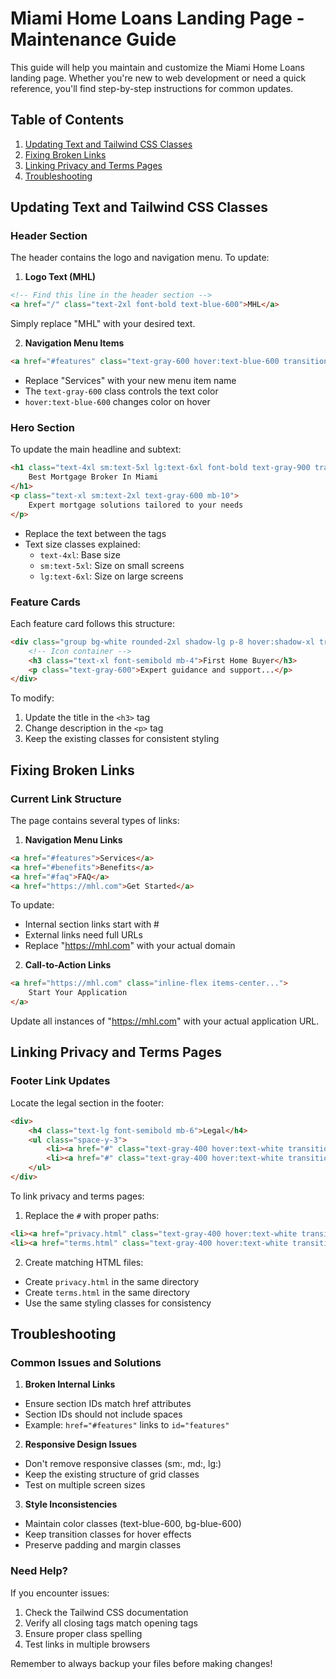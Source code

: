 # Miami Home Loans Landing Page - Maintenance Guide

This guide will help you maintain and customize the Miami Home Loans landing page. Whether you're new to web development or need a quick reference, you'll find step-by-step instructions for common updates.

## Table of Contents
1. [Updating Text and Tailwind CSS Classes](#updating-text-and-tailwind-css-classes)
2. [Fixing Broken Links](#fixing-broken-links)
3. [Linking Privacy and Terms Pages](#linking-privacy-and-terms-pages)
4. [Troubleshooting](#troubleshooting)

## Updating Text and Tailwind CSS Classes

### Header Section
The header contains the logo and navigation menu. To update:

1. **Logo Text (MHL)**
```html
<!-- Find this line in the header section -->
<a href="/" class="text-2xl font-bold text-blue-600">MHL</a>
```
Simply replace "MHL" with your desired text.

2. **Navigation Menu Items**
```html
<a href="#features" class="text-gray-600 hover:text-blue-600 transition-colors duration-300">Services</a>
```
- Replace "Services" with your new menu item name
- The `text-gray-600` class controls the text color
- `hover:text-blue-600` changes color on hover

### Hero Section
To update the main headline and subtext:

```html
<h1 class="text-4xl sm:text-5xl lg:text-6xl font-bold text-gray-900 tracking-tight mb-6">
    Best Mortgage Broker In Miami
</h1>
<p class="text-xl sm:text-2xl text-gray-600 mb-10">
    Expert mortgage solutions tailored to your needs
</p>
```
- Replace the text between the tags
- Text size classes explained:
  - `text-4xl`: Base size
  - `sm:text-5xl`: Size on small screens
  - `lg:text-6xl`: Size on large screens

### Feature Cards
Each feature card follows this structure:
```html
<div class="group bg-white rounded-2xl shadow-lg p-8 hover:shadow-xl transition-all duration-300">
    <!-- Icon container -->
    <h3 class="text-xl font-semibold mb-4">First Home Buyer</h3>
    <p class="text-gray-600">Expert guidance and support...</p>
</div>
```
To modify:
1. Update the title in the `<h3>` tag
2. Change description in the `<p>` tag
3. Keep the existing classes for consistent styling

## Fixing Broken Links

### Current Link Structure
The page contains several types of links:

1. **Navigation Menu Links**
```html
<a href="#features">Services</a>
<a href="#benefits">Benefits</a>
<a href="#faq">FAQ</a>
<a href="https://mhl.com">Get Started</a>
```
To update:
- Internal section links start with #
- External links need full URLs
- Replace "https://mhl.com" with your actual domain

2. **Call-to-Action Links**
```html
<a href="https://mhl.com" class="inline-flex items-center...">
    Start Your Application
</a>
```
Update all instances of "https://mhl.com" with your actual application URL.

## Linking Privacy and Terms Pages

### Footer Link Updates
Locate the legal section in the footer:
```html
<div>
    <h4 class="text-lg font-semibold mb-6">Legal</h4>
    <ul class="space-y-3">
        <li><a href="#" class="text-gray-400 hover:text-white transition-colors duration-300">Privacy Policy</a></li>
        <li><a href="#" class="text-gray-400 hover:text-white transition-colors duration-300">Terms of Service</a></li>
    </ul>
</div>
```

To link privacy and terms pages:
1. Replace the `#` with proper paths:
```html
<li><a href="privacy.html" class="text-gray-400 hover:text-white transition-colors duration-300">Privacy Policy</a></li>
<li><a href="terms.html" class="text-gray-400 hover:text-white transition-colors duration-300">Terms of Service</a></li>
```

2. Create matching HTML files:
- Create `privacy.html` in the same directory
- Create `terms.html` in the same directory
- Use the same styling classes for consistency

## Troubleshooting

### Common Issues and Solutions

1. **Broken Internal Links**
- Ensure section IDs match href attributes
- Section IDs should not include spaces
- Example: `href="#features"` links to `id="features"`

2. **Responsive Design Issues**
- Don't remove responsive classes (sm:, md:, lg:)
- Keep the existing structure of grid classes
- Test on multiple screen sizes

3. **Style Inconsistencies**
- Maintain color classes (text-blue-600, bg-blue-600)
- Keep transition classes for hover effects
- Preserve padding and margin classes

### Need Help?
If you encounter issues:
1. Check the Tailwind CSS documentation
2. Verify all closing tags match opening tags
3. Ensure proper class spelling
4. Test links in multiple browsers

Remember to always backup your files before making changes!